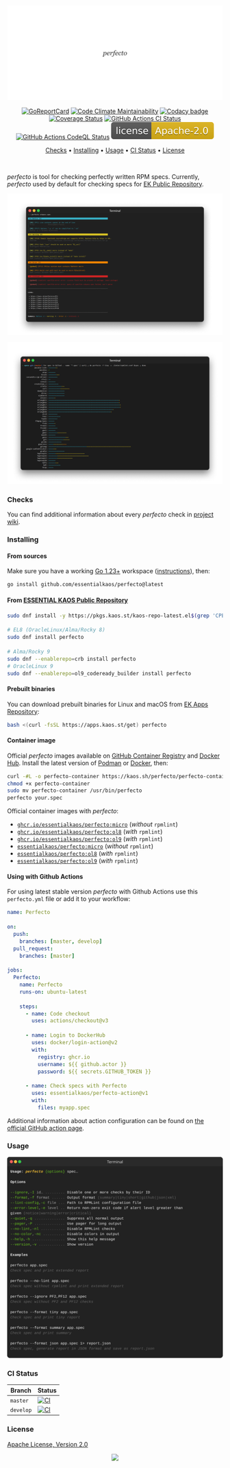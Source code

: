 <p align="center"><a href="#readme"><img src=".github/images/card.svg"/></a></p>

<p align="center">
  <a href="https://kaos.sh/r/perfecto"><img src="https://kaos.sh/r/perfecto.svg" alt="GoReportCard" /></a>
  <a href="https://kaos.sh/l/perfecto"><img src="https://kaos.sh/l/19f019d1310c2cb69b29.svg" alt="Code Climate Maintainability" /></a>
  <a href="https://kaos.sh/y/perfecto"><img src="https://kaos.sh/y/f33aad6645de4b798dbc86ad1d82abdc.svg" alt="Codacy badge" /></a>
  <br/>
  <a href="https://kaos.sh/c/perfecto"><img src="https://kaos.sh/c/perfecto.svg" alt="Coverage Status" /></a>
  <a href="https://kaos.sh/w/perfecto/ci-push"><img src="https://kaos.sh/w/perfecto/ci-push.svg" alt="GitHub Actions CI Status" /></a>
  <a href="https://kaos.sh/w/perfecto/codeql"><img src="https://kaos.sh/w/perfecto/codeql.svg" alt="GitHub Actions CodeQL Status" /></a>
  <a href="#license"><img src=".github/images/license.svg"/></a>
</p>

<p align="center"><a href="#checks">Checks</a> • <a href="#installing">Installing</a> • <a href="#usage">Usage</a> • <a href="#ci-status">CI Status</a> • <a href="#license">License</a></p>

<br/>

_perfecto_ is tool for checking perfectly written RPM specs. Currently, _perfecto_ used by default for checking specs for [EK Public Repository](https://kaos.sh/kaos-repo).

![Screenshot](.github/images/screenshot1.png)

![Screenshot](.github/images/screenshot2.png)

### Checks

You can find additional information about every _perfecto_ check in [project wiki](https://github.com/essentialkaos/perfecto/wiki).

### Installing

#### From sources

Make sure you have a working [Go 1.23+](https://github.com/essentialkaos/.github/blob/master/GO-VERSION-SUPPORT.md) workspace ([instructions](https://go.dev/doc/install)), then:

```bash
go install github.com/essentialkaos/perfecto@latest
```

#### From [ESSENTIAL KAOS Public Repository](https://kaos.sh/kaos-repo)

```bash
sudo dnf install -y https://pkgs.kaos.st/kaos-repo-latest.el$(grep 'CPE_NAME' /etc/os-release | tr -d '"' | cut -d':' -f5).noarch.rpm

# EL8 (OracleLinux/Alma/Rocky 8)
sudo dnf install perfecto

# Alma/Rocky 9
sudo dnf --enablerepo=crb install perfecto
# OracleLinux 9
sudo dnf --enablerepo=ol9_codeready_builder install perfecto
```

#### Prebuilt binaries

You can download prebuilt binaries for Linux and macOS from [EK Apps Repository](https://apps.kaos.st/perfecto/latest):

```bash
bash <(curl -fsSL https://apps.kaos.st/get) perfecto
```

#### Container image

Official _perfecto_ images available on [GitHub Container Registry](https://kaos.sh/p/perfecto) and [Docker Hub](https://kaos.sh/d/perfecto). Install the latest version of [Podman](https://podman.io/getting-started/installation.html) or [Docker](https://docs.docker.com/engine/install/), then:

```bash
curl -#L -o perfecto-container https://kaos.sh/perfecto/perfecto-container
chmod +x perfecto-container
sudo mv perfecto-container /usr/bin/perfecto
perfecto your.spec
```

Official container images with _perfecto_:

- [`ghcr.io/essentialkaos/perfecto:micro`](https://kaos.sh/p/perfecto) (_without_ `rpmlint`)
- [`ghcr.io/essentialkaos/perfecto:ol8`](https://kaos.sh/p/perfecto) (_with_ `rpmlint`)
- [`ghcr.io/essentialkaos/perfecto:ol9`](https://kaos.sh/p/perfecto) (_with_ `rpmlint`)
- [`essentialkaos/perfecto:micro`](https://kaos.sh/d/perfecto) (_without_ `rpmlint`)
- [`essentialkaos/perfecto:ol8`](https://kaos.sh/d/perfecto) (_with_ `rpmlint`)
- [`essentialkaos/perfecto:ol9`](https://kaos.sh/d/perfecto) (_with_ `rpmlint`)

#### Using with Github Actions

For using latest stable version _perfecto_ with Github Actions use this `perfecto.yml` file or add it to your workflow:

```yaml
name: Perfecto

on:
  push:
    branches: [master, develop]
  pull_request:
    branches: [master]

jobs:
  Perfecto:
    name: Perfecto
    runs-on: ubuntu-latest

    steps:
      - name: Code checkout
        uses: actions/checkout@v3

      - name: Login to DockerHub
        uses: docker/login-action@v2
        with:
          registry: ghcr.io
          username: ${{ github.actor }}
          password: ${{ secrets.GITHUB_TOKEN }}

      - name: Check specs with Perfecto
        uses: essentialkaos/perfecto-action@v1
        with:
          files: myapp.spec
```

Additional information about action configuration can be found on [the official GitHub action page](https://github.com/marketplace/actions/ek-perfecto).

### Usage

<p align="center"><img src=".github/images/usage.svg"/></p>

### CI Status

| Branch | Status |
|--------|--------|
| `master` | [![CI](https://kaos.sh/w/perfecto/ci-push.svg?branch=master)](https://kaos.sh/w/perfecto/ci-push?query=branch:master) |
| `develop` | [![CI](https://kaos.sh/w/perfecto/ci-push.svg?branch=develop)](https://kaos.sh/w/perfecto/ci-push?query=branch:develop) |

### License

[Apache License, Version 2.0](https://www.apache.org/licenses/LICENSE-2.0)

<p align="center"><a href="https://essentialkaos.com"><img src="https://gh.kaos.st/ekgh.svg"/></a></p>
